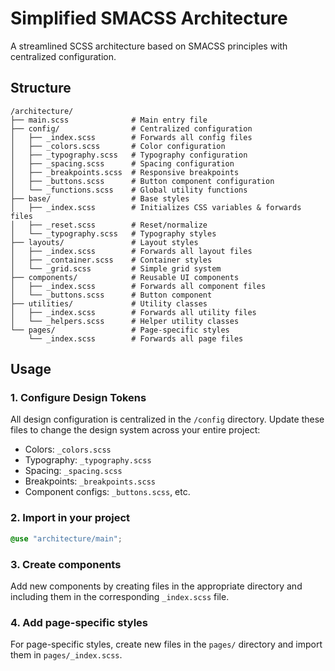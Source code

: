 # Simplified SMACSS Architecture

A streamlined SCSS architecture based on SMACSS principles with centralized configuration.

## Structure

```
/architecture/
├── main.scss              # Main entry file
├── config/                # Centralized configuration
│   ├── _index.scss        # Forwards all config files
│   ├── _colors.scss       # Color configuration
│   ├── _typography.scss   # Typography configuration
│   ├── _spacing.scss      # Spacing configuration
│   ├── _breakpoints.scss  # Responsive breakpoints
│   ├── _buttons.scss      # Button component configuration
│   └── _functions.scss    # Global utility functions
├── base/                  # Base styles
│   ├── _index.scss        # Initializes CSS variables & forwards files
│   ├── _reset.scss        # Reset/normalize
│   └── _typography.scss   # Typography styles
├── layouts/               # Layout styles
│   ├── _index.scss        # Forwards all layout files
│   ├── _container.scss    # Container styles
│   └── _grid.scss         # Simple grid system
├── components/            # Reusable UI components
│   ├── _index.scss        # Forwards all component files
│   └── _buttons.scss      # Button component
├── utilities/             # Utility classes
│   ├── _index.scss        # Forwards all utility files
│   └── _helpers.scss      # Helper utility classes
└── pages/                 # Page-specific styles
    └── _index.scss        # Forwards all page files
```

## Usage

### 1. Configure Design Tokens

All design configuration is centralized in the `/config` directory. Update these files to change the design system across your entire project:

- Colors: `_colors.scss`
- Typography: `_typography.scss`
- Spacing: `_spacing.scss`
- Breakpoints: `_breakpoints.scss`
- Component configs: `_buttons.scss`, etc.

### 2. Import in your project

```scss
@use "architecture/main";
```

### 3. Create components

Add new components by creating files in the appropriate directory and including them in the corresponding `_index.scss` file.

### 4. Add page-specific styles

For page-specific styles, create new files in the `pages/` directory and import them in `pages/_index.scss`.
